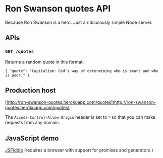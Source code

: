 # Ron Swanson quotes API
Because Ron Swanson is a hero. Just a ridiculously simple Node server.

## APIs

### `GET /quotes`
Returns a random quote in this format:
```
{ "quote": "Capitalism: God’s way of determining who is smart and who is poor." }
```

## Production host
[http://ron-swanson-quotes.herokuapp.com/quotes](http://ron-swanson-quotes.herokuapp.com/quotes)

The `Access-Control-Allow-Origin` header is set to `*` so that you can make requests from any domain.

## JavaScript demo
[JSFiddle](http://jsfiddle.net/jamesseanwright/7g2w4dhc/2/) (requires a browser with support for promises and generators.)
